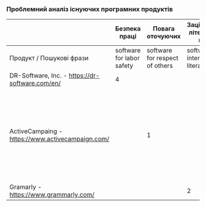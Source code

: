 ### Проблемний аналіз існуючих програмних продуктів
|                                                                | Безпека праці             | Повага оточуючих               | Зацікавленість літературною прозою      | Тип ліцензії | Примітка                      |
| -------------------------------------------------------------- | ------------------------- | ------------------------------ | --------------------------------------- | ------------ | --------                      |
| Продукт / Пошукові фрази                                       | software for labor safety | software for respect of others | software for interest in literary prose |              |                               |
| DR-Software, Inc. - https://dr-software.com/en/                | 4                         |                                |                                         | Freeware     |                               |
| ActiveCampaing - https://www.activecampaign.com/               |                           | 1                              |                                         | Shareware    | Недостатній контроль над обробкою та збереженням даних клієнтів, недостатня захищеність від порушень приватності та витоків інформації   |
| Gramarly - https://www.grammarly.com/                          |                           |                                | 2                                       | Shareware    |                               |
